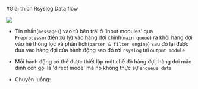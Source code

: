 #Giải thích Rsyslog Data flow

<img src=http://www.rsyslog.com/doc/dataflow.png>

- Tin nhắn(`messages`) vào từ bên trái ở 'input modules' qua `Preprocessor`(tiền xử lý) vào hàng đợi chính(`main queue`) ra khỏi hàng đợi vào hệ thống lọc và phân tích(`parser & filter engine`)
sau đó lại được đưa vào hàng đợi của hành động sao đó rời `rsyslog` tại `output module`

- Mỗi hành động có thể được thiết lập một chế độ hàng đợi, hàng đợi mặc đinh còn gọi là 'direct mode' mà nó không thực sự `enqueue data`

- Chuyển luồng:
